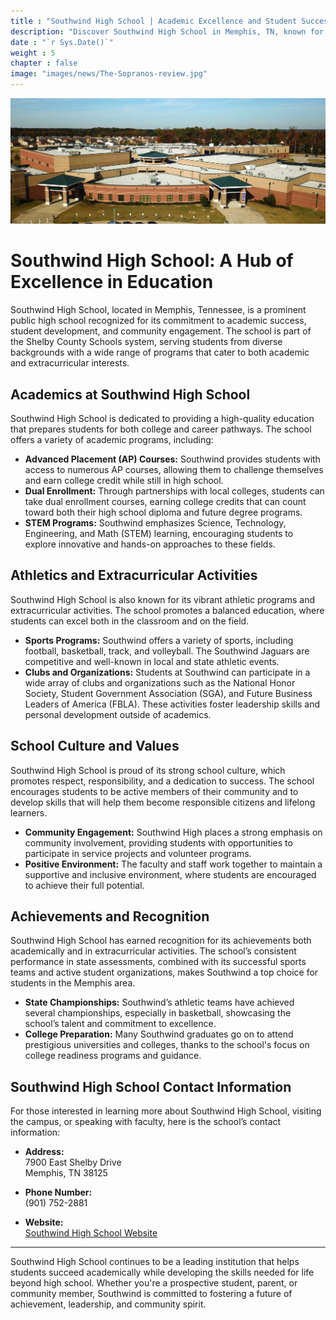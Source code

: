 ```yaml
---
title : "Southwind High School | Academic Excellence and Student Success"
description: "Discover Southwind High School in Memphis, TN, known for its strong academics, vibrant sports programs, and commitment to student development."
date : "`r Sys.Date()`"
weight : 5
chapter : false
image: "images/news/The-Sopranos-review.jpg"
---
```

![southwind high school](/images/southwind-high-school/southwind-high-school.jpg)
# Southwind High School: A Hub of Excellence in Education

Southwind High School, located in Memphis, Tennessee, is a prominent public high school recognized for its commitment to academic success, student development, and community engagement. The school is part of the Shelby County Schools system, serving students from diverse backgrounds with a wide range of programs that cater to both academic and extracurricular interests.

## Academics at Southwind High School

Southwind High School is dedicated to providing a high-quality education that prepares students for both college and career pathways. The school offers a variety of academic programs, including:

- **Advanced Placement (AP) Courses:** Southwind provides students with access to numerous AP courses, allowing them to challenge themselves and earn college credit while still in high school.
- **Dual Enrollment:** Through partnerships with local colleges, students can take dual enrollment courses, earning college credits that can count toward both their high school diploma and future degree programs.
- **STEM Programs:** Southwind emphasizes Science, Technology, Engineering, and Math (STEM) learning, encouraging students to explore innovative and hands-on approaches to these fields.

## Athletics and Extracurricular Activities

Southwind High School is also known for its vibrant athletic programs and extracurricular activities. The school promotes a balanced education, where students can excel both in the classroom and on the field. 

- **Sports Programs:** Southwind offers a variety of sports, including football, basketball, track, and volleyball. The Southwind Jaguars are competitive and well-known in local and state athletic events.
- **Clubs and Organizations:** Students at Southwind can participate in a wide array of clubs and organizations such as the National Honor Society, Student Government Association (SGA), and Future Business Leaders of America (FBLA). These activities foster leadership skills and personal development outside of academics.

## School Culture and Values

Southwind High School is proud of its strong school culture, which promotes respect, responsibility, and a dedication to success. The school encourages students to be active members of their community and to develop skills that will help them become responsible citizens and lifelong learners.

- **Community Engagement:** Southwind High places a strong emphasis on community involvement, providing students with opportunities to participate in service projects and volunteer programs.
- **Positive Environment:** The faculty and staff work together to maintain a supportive and inclusive environment, where students are encouraged to achieve their full potential.

## Achievements and Recognition

Southwind High School has earned recognition for its achievements both academically and in extracurricular activities. The school’s consistent performance in state assessments, combined with its successful sports teams and active student organizations, makes Southwind a top choice for students in the Memphis area.

- **State Championships:** Southwind’s athletic teams have achieved several championships, especially in basketball, showcasing the school’s talent and commitment to excellence.
- **College Preparation:** Many Southwind graduates go on to attend prestigious universities and colleges, thanks to the school's focus on college readiness programs and guidance.

## Southwind High School Contact Information

For those interested in learning more about Southwind High School, visiting the campus, or speaking with faculty, here is the school’s contact information:

- **Address:**  
  7900 East Shelby Drive  
  Memphis, TN 38125

- **Phone Number:**  
  (901) 752-2881

- **Website:**  
  [Southwind High School Website](http://www.scsk12.org/schools/southwind.hs/site/index.shtml)

---

Southwind High School continues to be a leading institution that helps students succeed academically while developing the skills needed for life beyond high school. Whether you're a prospective student, parent, or community member, Southwind is committed to fostering a future of achievement, leadership, and community spirit.
